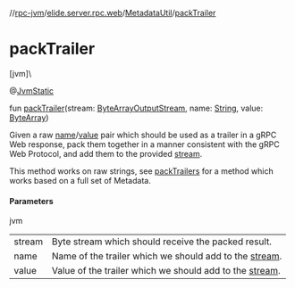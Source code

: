 //[rpc-jvm](../../../index.md)/[elide.server.rpc.web](../index.md)/[MetadataUtil](index.md)/[packTrailer](pack-trailer.md)

# packTrailer

[jvm]\

@[JvmStatic](https://kotlinlang.org/api/latest/jvm/stdlib/kotlin.jvm/-jvm-static/index.html)

fun [packTrailer](pack-trailer.md)(stream: [ByteArrayOutputStream](https://docs.oracle.com/javase/8/docs/api/java/io/ByteArrayOutputStream.html), name: [String](https://kotlinlang.org/api/latest/jvm/stdlib/kotlin/-string/index.html), value: [ByteArray](https://kotlinlang.org/api/latest/jvm/stdlib/kotlin/-byte-array/index.html))

Given a raw [name](pack-trailer.md)/[value](pack-trailer.md) pair which should be used as a trailer in a gRPC Web response, pack them together in a manner consistent with the gRPC Web Protocol, and add them to the provided [stream](pack-trailer.md).

This method works on raw strings, see [packTrailers](pack-trailers.md) for a method which works based on a full set of Metadata.

#### Parameters

jvm

| | |
|---|---|
| stream | Byte stream which should receive the packed result. |
| name | Name of the trailer which we should add to the [stream](pack-trailer.md). |
| value | Value of the trailer which we should add to the [stream](pack-trailer.md). |
